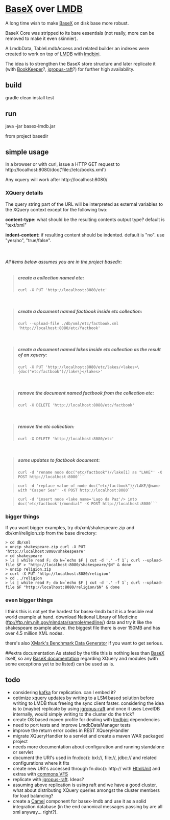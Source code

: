 [BaseX](http://basex.org/) over [LMDB](http://symas.com/mdb/) 
=============================================================

A long time wish to make [BaseX](http://basex.org/) on disk base more robust.

BaseX Core was stripped to its bare essentials (not really, more can be removed to make it even skinnier).
 
A LmdbData, TableLmdbAccess and related builder an indexes were created to work on top of [LMDB](http://symas.com/mdb/) with [lmdbjni](https://github.com/deephacks/lmdbjni).

The idea is to strengthen the BaseX store structure and later replicate it (with [BookKeeper](http://bookkeeper.apache.org/)?, [jgropus-raft](https://github.com/belaban/jgroups-raft/blob/master/doc/manual/overview.adoc)?) for further high availability.

## build
gradle clean install test

## run
java -jar basex-lmdb.jar

from project basedir

## simple usage
In a browser or with curl, issue a HTTP GET request to http://localhost:8080/doc('file://etc/books.xml')

Any xquery will work after http://localhost:8080/

### XQuery details
The query string part of the URL will be interpreted as external variables to the XQuery context except 
for the following two:
 
**content-type:** what should be the resulting contents output type? default is "text/xml"

**indent-content:** if resulting content should be indented. default is "no". use "yes/no", "true/false".   


&nbsp;

###### All items below assumes you are in the project basedir:

>##### create a collection named etc:
>```curl -X PUT 'http://localhost:8080/etc'```

&nbsp;

>##### create a document named factbook inside etc collection:
>```curl --upload-file ./db/xml/etc/factbook.xml 'http://localhost:8080/etc/factbook'```

&nbsp;

>##### create a document named lakes inside etc collection as the result of an xquery:
>```curl -X PUT 'http://localhost:8080/etc/lakes/<lakes>\{doc("etc/factbook")//lake\}</lakes>'```

&nbsp;

>##### remove the document named factbook from the collection etc:
>```curl -X DELETE 'http://localhost:8080/etc/factbook'```

&nbsp;

>##### remove the etc collection:
>```curl -X DELETE 'http://localhost:8080/etc'```

&nbsp;

>##### some updates to factbook document:
>```
>curl -d 'rename node doc("etc/factbook")//lake[1] as "LAKE"' -X POST http://localhost:8080```

>```
>curl -d 'replace value of node doc("etc/factbook")//LAKE/@name with "Casper Sea"' -X POST http://localhost:8080``` 

> ```
> curl -d "insert node <lake name='Lago da Paz'/> into doc('etc/factbook')/mondial" -X POST http://localhost:8080```

### bigger things
If you want bigger examples, try db/xml/shakespeare.zip and db/xml/religion.zip from the base directory:

```
> cd db/xml 
> unzip shakespeare.zip curl -X PUT 'http://localhost:8080/shakespeare'
> cd shakespeare
> ls | while read F; do N=`echo $F | cut -d '.' -f 1`; curl --upload-file $F > "http://localhost:8080/shakespeare/$N" & done
> unzip religion.zip
> curl -X PUT 'http://localhost:8080/religion'
> cd ../religion
> ls | while read F; do N=`echo $F | cut -d '.' -f 1`; curl --upload-file $F "http://localhost:8080/religion/$N" & done
```


### even bigger things
I think this is not yet the hardest for basex-lmdb but it is a feasible real world example at hand. 
download National Library of Medicine (ftp://ftp.nlm.nih.gov/nlmdata/sample/medline/) data and try it like the shakespeare example above.
the biggest file there is over 150MB and has over 4.5 million XML nodes.

there's also [XMark's Benchmark Data Generator](http://www.xml-benchmark.org/generator.html) if you want to get serious.


##extra documentation
As stated by the title this is nothing less than [BaseX](http://basex.org/) itself, so any [BaseX documentation](http://docs.basex.org/) 
regarding XQuery and modules (with some exceptions yet to be listed) can be used as is. 

## todo
- considering [kafka](http://kafka.apache.org/) for replication. can I embed it?
- optimize xquery updates by writing to a LSM based solution before writing to LMDB thus freeing the sync client faster. 
  considering the idea is to (maybe) replicate by using [jgropus-raft](https://github.com/belaban/jgroups-raft/blob/master/doc/manual/overview.adoc)
  and once it uses LevelDB internally, would simply writing to the cluster do the trick?      
- create OS based maven profile for dealing with [lmdbjni](https://github.com/deephacks/lmdbjni) dependencies  
- need to port tests and improve LmdbDataManager tests
- improve the return error codes in REST XQueryHandler 
- migrate XQueryHandler to a servlet and create a maven WAR packaged project 
- needs more documentation about configuration and running standalone or servlet
- document the URI's used in fn:doc(): bxl://, file://, jdbc:// and related configurations where it fits
- create new URI's accessed through fn:doc(): http:// with [HtmlUnit](http://htmlunit.sourceforge.net/) and extras with [commons VFS](https://commons.apache.org/proper/commons-vfs/filesystems.html) 
- replicate with [jgropus-raft](https://github.com/belaban/jgroups-raft/blob/master/doc/manual/overview.adoc). Ideas? 
- assuming above replication is using raft and we have a good cluster, what about distributing XQuery queries amongst the cluster members for load balancing?
- create a [Camel](http://camel.apache.org/) component for basex-lmdb and use it as a solid integration database (in the end canonical messages passing by are all xml anyway... right?).






